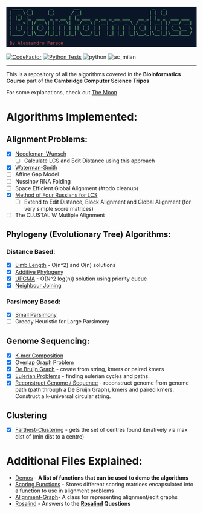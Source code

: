 ![](logos/logo.png)

[![CodeFactor](https://www.codefactor.io/repository/github/a-f-v/bioinformatics/badge)](https://www.codefactor.io/repository/github/a-f-v/bioinformatics)
[![Python Tests](https://github.com/A-F-V/Bioinformatics/actions/workflows/actions.yml/badge.svg)](https://github.com/A-F-V/Bioinformatics/actions/workflows/actions.yml)
![python](https://badges.aleen42.com/src/python.svg)
![ac_milan](https://badges.aleen42.com/src/ac_milan.svg)

---

This is a repository of all the algorithms covered in the **Bioinformatics Course** part of the **Cambridge Computer Science Tripos**

For some explanations, check out [The Moon](https://publish.obsidian.md/afv/Index/Bioinformatics+Index)

# Algorithms Implemented:

## **Alignment Problems:**

- [x] [Needleman-Wunsch](bioinformatics/algorithms/needleman_wunsch.py)
  - [ ] Calculate LCS and Edit Distance using this approach
- [x] [Waterman-Smith](bioinformatics/algorithms/waterman_smith.py)
- [ ] Affine Gap Model
- [ ] Nussinov RNA Folding
- [ ] Space Efficient Global Alignment (#todo cleanup)
- [x] [Method of Four Russians for LCS](bioinformatics/algorithms/four_russians_binary_encoding.py)
  - [ ] Extend to Edit Distance, Block Alignment and Global Alignment (for very simple score matrices)
- [ ] The CLUSTAL W Mutliple Alignment

## **Phylogeny (Evolutionary Tree) Algorithms**:

### **Distance Based**:

- [x] [Limb Length](bioinformatics/algorithms/limb_length.py) - O(n^2) and O(n) solutions
- [x] [Additive Phylogeny](bioinformatics/algorithms/additive_phylogeny.py)
- [x] [UPGMA](bioinformatics/algorithms/upgma.py) - O(N^2 log(n)) solution using priority queue
- [x] [Neighbour Joining](bioinformatics/algorithms/neighbour_joining.py)

### **Parsimony Based**:

- [x] [Small Parsimony](bioinformatics/algorithms/small_parsimony.py)
- [ ] Greedy Heuristic for Large Parsimony

## **Genome Sequencing**:

- [x] [K-mer Composition](bioinformatics/algorithms/string_composition.py)
- [x] [Overlap Graph Problem](bioinformatics/algorithms/sequencing_graph.py)
- [x] [De Bruijn Graph](bioinformatics/algorithms/sequencing_graph.py) - create from string, kmers or paired kmers
- [x] [Eulerian Problems](bioinformatics/algorithms/eulerian_cycle.py) - finding eulerian cycles and paths.
- [x] [Reconstruct Genome / Sequence](bioinformatics/algorithms/reconstruct_genome_string.py) - reconstruct genome from genome path (path through a De Bruijn Graph), kmers and paired kmers. Construct a k-universal circular string.

## **Clustering**

- [x] [Farthest-Clustering](bioinformatics/algorithms/clustering.py) - gets the set of centres found iteratively via max dist of (min dist to a centre)

# Additional Files Explained:

- [Demos](bioinformatics/demos.py) - **A list of functions that can be used to demo the algorithms**
- [Scoring Functions](bioinformatics/algorithms/scoring_functions.py) - Stores different scoring matrices encapsulated into a function to use in alignment problems
- [Alignment-Graph](bioinformatics/algorithms/alignment_graph.py)- A class for representing alignment/edit graphs
- [Rosalind](bioinformatics/rosalind) - Answers to the **[Rosalind](http://rosalind.info/problems/list-view/?location=bioinformatics-textbook-track) Questions**
